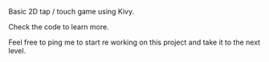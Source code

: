 Basic 2D tap / touch game using Kivy.

Check the code to learn more.

Feel free to ping me to start re working on this project and take it to the next level.
